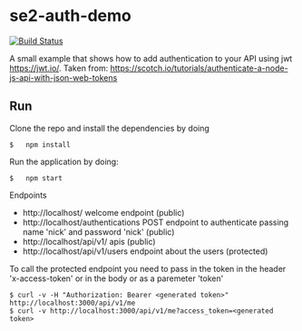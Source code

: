 # se2-auth-demo

[![Build Status](https://travis-ci.com/2018-Trento-SEII-INFORG/Authentication.svg?branch=master)](https://github.com/2018-Trento-SEII-INFORG/Authentication)

A small example that shows how to add authentication to your API using jwt https://jwt.io/.
Taken from: https://scotch.io/tutorials/authenticate-a-node-js-api-with-json-web-tokens

## Run

Clone the repo and install the dependencies by doing

```
$   npm install
```

Run the application by doing:

```
$   npm start
```

Endpoints

- http://localhost/ welcome endpoint (public)
- http://localhost/authentications POST endpoint to authenticate passing name 'nick' and password 'nick' (public)
- http://localhost/api/v1/ apis (public)
- http://localhost/api/v1/users endpoint about the users (protected)

To call the protected endpoint you need to pass in the token in the header 'x-access-token' or in the body or as a paremeter 'token'

```
$ curl -v -H "Authorization: Bearer <generated token>" http://localhost:3000/api/v1/me
$ curl -v http://localhost:3000/api/v1/me?access_token=<generated token>
```
